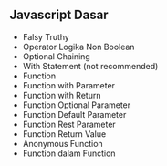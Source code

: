 ## Javascript Dasar

- Falsy Truthy
- Operator Logika Non Boolean
- Optional Chaining
- With Statement (not recommended)
- Function
- Function with Parameter
- Function with Return
- Function Optional Parameter
- Function Default Parameter
- Function Rest Parameter
- Function Return Value
- Anonymous Function
- Function dalam Function